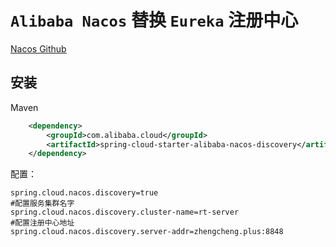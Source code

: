 # `Alibaba Nacos` 替换 `Eureka` 注册中心

[Nacos Github](https://github.com/alibaba/nacos)

## 安装

Maven
```xml
    <dependency>
        <groupId>com.alibaba.cloud</groupId>
        <artifactId>spring-cloud-starter-alibaba-nacos-discovery</artifactId>
    </dependency>
```

配置：
```properties
spring.cloud.nacos.discovery=true 
#配置服务集群名字
spring.cloud.nacos.discovery.cluster-name=rt-server
#配置注册中心地址
spring.cloud.nacos.discovery.server-addr=zhengcheng.plus:8848
```
